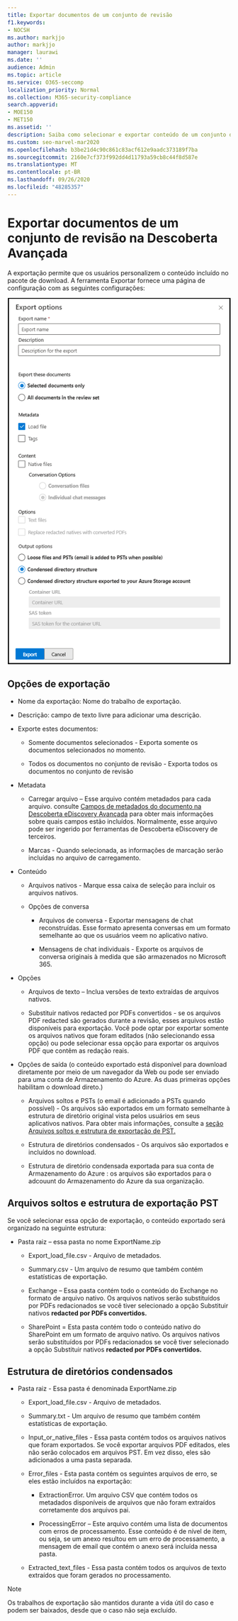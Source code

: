 ```yaml
---
title: Exportar documentos de um conjunto de revisão
f1.keywords:
- NOCSH
ms.author: markjjo
author: markjjo
manager: laurawi
ms.date: ''
audience: Admin
ms.topic: article
ms.service: O365-seccomp
localization_priority: Normal
ms.collection: M365-security-compliance
search.appverid:
- MOE150
- MET150
ms.assetid: ''
description: Saiba como selecionar e exportar conteúdo de um conjunto de revisão para apresentações ou avaliações externas.
ms.custom: seo-marvel-mar2020
ms.openlocfilehash: b3be21d4c90c861c83acf612e9aadc373189f7ba
ms.sourcegitcommit: 2160e7cf373f992dd4d11793a59cb8c44f8d587e
ms.translationtype: MT
ms.contentlocale: pt-BR
ms.lasthandoff: 09/26/2020
ms.locfileid: "48285357"
---
```

# <a name="export-documents-from-a-review-set-in-advanced-ediscovery"></a>Exportar documentos de um conjunto de revisão na Descoberta Avançada

A exportação permite que os usuários personalizem o conteúdo incluído no pacote de download. A ferramenta Exportar fornece uma página de configuração com as seguintes configurações:

![Opções para exportar itens de um conjunto de revisão](../media/bcfc72c7-4a01-4697-9e16-2965b7f04fdb.png)

## <a name="export-options"></a>Opções de exportação

- Nome da exportação: Nome do trabalho de exportação.

- Descrição: campo de texto livre para adicionar uma descrição.

- Exporte estes documentos:

  - Somente documentos selecionados - Exporta somente os documentos selecionados no momento.
  
  - Todos os documentos no conjunto de revisão - Exporta todos os documentos no conjunto de revisão

- Metadata
  
  - Carregar arquivo – Esse arquivo contém metadados para cada arquivo. consulte [Campos de metadados do documento na Descoberta eDiscovery Avançada](document-metadata-fields-in-Advanced-eDiscovery.md) para obter mais informações sobre quais campos estão incluídos. Normalmente, esse arquivo pode ser ingerido por ferramentas de Descoberta eDiscovery de terceiros.
  
  - Marcas - Quando selecionada, as informações de marcação serão incluídas no arquivo de carregamento.

- Conteúdo
  
  - Arquivos nativos - Marque essa caixa de seleção para incluir os arquivos nativos.
  
  - Opções de conversa
    
    - Arquivos de conversa - Exportar mensagens de chat reconstruídas. Esse formato apresenta conversas em um formato semelhante ao que os usuários veem no aplicativo nativo.
    
    - Mensagens de chat individuais - Exporte os arquivos de conversa originais à medida que são armazenados no Microsoft 365.

- Opções

  - Arquivos de texto – Inclua versões de texto extraídas de arquivos nativos.
  
  - Substituir nativos redacted por PDFs convertidos - se os arquivos PDF redacted são gerados durante a revisão, esses arquivos estão disponíveis para exportação. Você pode optar por exportar somente os arquivos nativos que foram editados (não selecionando essa opção) ou pode selecionar essa opção para exportar os arquivos PDF que contêm as redação reais.

- Opções de saída (o conteúdo exportado está disponível para download diretamente por meio de um navegador da Web ou pode ser enviado para uma conta de Armazenamento do Azure. As duas primeiras opções habilitam o download direto.)
  
  - Arquivos soltos e PSTs (o email é adicionado a PSTs quando possível) - Os arquivos são exportados em um formato semelhante à estrutura de diretório original vista pelos usuários em seus aplicativos nativos.  Para obter mais informações, consulte a [seção Arquivos soltos e estrutura de exportação de PST.](#loose-files-and-pst-export-structure)
  
  - Estrutura de diretórios condensados - Os arquivos são exportados e incluídos no download.
  
  - Estrutura de diretório condensada exportada para sua conta de Armazenamento do Azure : os arquivos são exportados para o adcouunt do Armazenamento do Azure da sua organização.

## <a name="loose-files-and-pst-export-structure"></a>Arquivos soltos e estrutura de exportação PST

Se você selecionar essa opção de exportação, o conteúdo exportado será organizado na seguinte estrutura:

- Pasta raiz – essa pasta no nome ExportName.zip
  
  - Export_load_file.csv - Arquivo de metadados.
  
  - Summary.csv - Um arquivo de resumo que também contém estatísticas de exportação.
  
  - Exchange – Essa pasta contém todo o conteúdo do Exchange no formato de arquivo nativo. Os arquivos nativos serão substituídos por PDFs redacionados se você tiver selecionado a opção Substituir nativos **redacted por PDFs convertidos.**
  
  - SharePoint = Esta pasta contém todo o conteúdo nativo do SharePoint em um formato de arquivo nativo. Os arquivos nativos serão substituídos por PDFs redacionados se você tiver selecionado a opção Substituir nativos **redacted por PDFs convertidos.**

## <a name="condensed-directory-structure"></a>Estrutura de diretórios condensados

- Pasta raiz - Essa pasta é denominada ExportName.zip
  
  - Export_load_file.csv - Arquivo de metadados.
  
  - Summary.txt - Um arquivo de resumo que também contém estatísticas de exportação.
  
  - Input_or_native_files - Essa pasta contém todos os arquivos nativos que foram exportados. Se você exportar arquivos PDF editados, eles não serão colocados em arquivos PST. Em vez disso, eles são adicionados a uma pasta separada.
  
  - Error_files - Esta pasta contém os seguintes arquivos de erro, se eles estão incluídos na exportação:
    
    - ExtractionError. Um arquivo CSV que contém todos os metadados disponíveis de arquivos que não foram extraídos corretamente dos arquivos pai.
    
    - ProcessingError – Este arquivo contém uma lista de documentos com erros de processamento. Esse conteúdo é de nível de item, ou seja, se um anexo resultou em um erro de processamento, a mensagem de email que contém o anexo será incluída nessa pasta.
  
  - Extracted_text_files - Essa pasta contém todos os arquivos de texto extraídos que foram gerados no processamento.

> [!NOTE]
> Os trabalhos de exportação são mantidos durante a vida útil do caso e podem ser baixados, desde que o caso não seja excluído.
